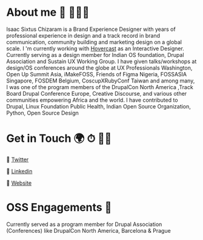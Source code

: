 # About me 🥑 👨🏾‍💻
Isaac Sixtus Chizaram is a Brand Experience Designer with years of professional experience in design and a track record in brand communication, community building and marketing design on a global scale.  I 'm currently working with [Hovercast](https://hovercast.com) as an Interactive Designer. Currently  serving as a design member for Indian OS foundation, Drupal Association and Sustain UX Working Group. I have given talks/workshops at design/OS conferences around the globe at UX Professionals Washington, Open Up Summit Asia, iMakeFOSS, Friends of Figma Nigeria, FOSSASIA Singapore, FOSDEM Belgium, CoscupXRubyConf Taiwan and among many, I was one of the program members of the DrupalCon North America ,Track Board Drupal Conference Europe, Creative Discourse, and various other communities empowering Africa and the world.   I have contributed to Drupal, Linux Foundation Public Health, Indian Open Source Organization, Python, Open Source Design
# Get in Touch 🌍 ⏱ 👍🏽
🔗 [Twitter](https://twitter.com/isaaczara_)

🔗 [Linkedin](https://www.linkedin.com/in/isaac-sixtus-chizaram-41220a171/)

🔗 [Website](https://isaaczara.com)
# OSS Engagements 📍
Currently served as a program member for Drupal Association (Conferences) like DrupalCon North America, Barcelona & Prague
